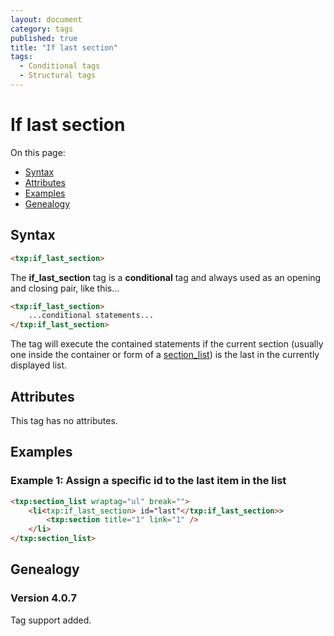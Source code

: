 ```yaml
---
layout: document
category: tags
published: true
title: "If last section"
tags:
  - Conditional tags
  - Structural tags
---
```


# If last section

On this page:

* [Syntax](#user-content-syntax)
* [Attributes](#user-content-attributes)
* [Examples](#user-content-examples)
* [Genealogy](#user-content-genealogy)

## Syntax

```html
<txp:if_last_section>
```

The **if_last_section** tag is a __conditional__ tag and always used as an opening and closing pair, like this...

```html
<txp:if_last_section>
    ...conditional statements...
</txp:if_last_section>
```

The tag will execute the contained statements if the current section (usually one inside the container or form of a [section_list](section-list)) is the last in the currently displayed list.

## Attributes

This tag has no attributes.

## Examples

### Example 1: Assign a specific id to the last item in the list

```html
<txp:section_list wraptag="ul" break="">
    <li<txp:if_last_section> id="last"</txp:if_last_section>>
        <txp:section title="1" link="1" />
    </li>
</txp:section_list>
```

## Genealogy

### Version 4.0.7

Tag support added.
